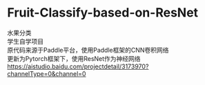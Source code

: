 # Fruit-Classify-based-on-ResNet
水果分类  
学生自学项目  
原代码来源于Paddle平台，使用Paddle框架的CNN卷积网络  
更新为Pytorch框架下，使用ResNet作为神经网络  
https://aistudio.baidu.com/projectdetail/3173970?channelType=0&channel=0
